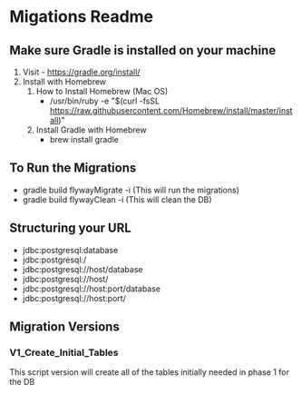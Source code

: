 # Migations Readme

## Make sure Gradle is installed on your machine

1. Visit - https://gradle.org/install/
2. Install with Homebrew
    1. How to Install Homebrew (Mac OS)
        * /usr/bin/ruby -e "$(curl -fsSL https://raw.githubusercontent.com/Homebrew/install/master/install)"
    2. Install Gradle with Homebrew
        * brew install gradle

## To Run the Migrations

* gradle build flywayMigrate -i (This will run the migrations)
* gradle build flywayClean -i (This will clean the DB)

## Structuring your URL

* jdbc:postgresql:database
* jdbc:postgresql:/
* jdbc:postgresql://host/database
* jdbc:postgresql://host/
* jdbc:postgresql://host:port/database
* jdbc:postgresql://host:port/

## Migration Versions

### V1_Create_Initial_Tables

This script version will create all of the tables initially needed in phase 1 for the DB
